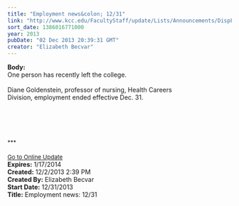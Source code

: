 ```yaml
---
title: "Employment news&colon; 12/31"
link: "http://www.kcc.edu/FacultyStaff/update/Lists/Announcements/DispForm.aspx?ID=1350"
sort_date: 1386016771000
year: 2013
pubDate: "02 Dec 2013 20:39:31 GMT"
creator: "Elizabeth Becvar"
---
```


<div><b>Body:</b> <div class="ExternalClassC186C9D64D894AB9A53F02302B7AC763">
<div>One person has recently left the college.</div>
<div> </div>
<div>Diane Goldenstein, professor of nursing, Health Careers Division, employment ended effective Dec. 31.</div>
<div> </div>
<div> </div>
<div>
<div>
<div><br /></div>
<div></div>
<div><br /></div>
<div>
<div><br /></div>
<div><font size="2">***</font></div>
<div> </div>
<div><font size="2"></font></div>
<div><font size="2"></font></div>
<div><font size="2"></font></div>
<div><font size="2"></font></div>
<div><font size="2"></font></div>
<div><font size="2"></font></div>
<div><font size="2"></font></div>
<div><font size="2"></font></div>
<div><font size="2"></font></div>
<div><font size="2"></font></div>
<div><font size="2"></font></div>
<div><a href="/FacultyStaff/update/Pages/dailyupdate.aspx"><font size="2">Go to Online Update</font></a></div>
<div></div>
<div></div></div>
<div></div></div>
<div></div></div></div></div>
<div><b>Expires:</b> 1/17/2014</div>
<div><b>Created:</b> 12/2/2013 2:39 PM</div>
<div><b>Created By:</b> Elizabeth Becvar</div>
<div><b>Start Date:</b> 12/31/2013</div>
<div><b>Title:</b> Employment news: 12/31</div>
